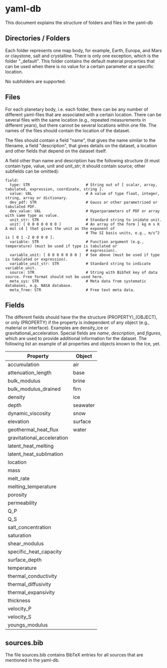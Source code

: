 # yaml-db
This document explains the structure of folders and files in the yaml-db

## Directories / Folders
Each folder represents one map body, for example, Earth, Europa, and Mars or claystone, salt and crystalline. There is 
only one exception, which is the folder "_default". This folder contains the default material properties that can be 
used when there is no value for a certain parameter at a specific location.

No subfolders are supported.

## Files
For each planetary body, i.e. each folder, there can be any number of different yaml-files that are associated with a 
certain location. There can be several files with the same location (e.g., repeated measurements in different years), 
but there cannot be several locations within one file.
The names of the files should contain the location of the dataset.

The files should contain a field "name", that gives the name similar to the filename, a field "description", that gives 
details on the dataset, a location and other fields that depend on the dataset itself.

A field other than name and description has the following structure (it must contain type, value, unit and unit_str; it 
should contain source; other subfields can be omitted):

```
field:
  type: STR                         # String out of [ scalar, array, tabulated, expression, coordinate, string ].
  value: VAL                        # A value of type float, integer, string, array or dictionary.
  dev_pdf: STR                      # Gauss or other parametrized or tabulated PDF.
  dev_value: VAL                    # Hyperparameters of PDF or array with same type as value.
  unit_str: STR                     # Standard string to inidate unit.
  unit: [ 0 0 0 0 0 0 0 ]           # An array of the form [ kg m s K A mol cd ] that gives the unit as the exponent of  
                                    # The SI basis units, e.g., m/s^2 is [ 0 1 -2 0 0 0 0 ].
  variable: STR                     # Function argument (e.g., temperature) (must be used if type is tabulated or 
                                    # expression).
  variable_unit: [ 0 0 0 0 0 0 0 ]  # See above (must be used if type is tabulated or expression).
  variable_unit_str: STR            # Standard string to indicate variable_unit.
  source: STR                       # String with BibTeX key of data source. Free format should not be used here.
  meta_sys: STR                     # Meta data from systematic databases, e.g. NASA database.
  meta_free: STR                    # Free text meta data.
```

## Fields

The different fields should have the the structure (PROPERTY)_(OBJECT), or only (PROPERTY) if the property is 
independent of any object (e.g., material or interface). Examples are density_ice or gravitational_acceleration.
Special fields are _name_, _description_, and _figures_, which are used to provide additional information for the 
dataset. 
The following list an example of all properties and objects known to the Ice, yet.

| Property                   | Object   |
|----------------------------|----------|
| accumulation               | air      |
| attenuation_length         | base     |
| bulk_modulus               | brine    |
| bulk_modulus_drained       | firn     |
| density                    | ice      |
| depth                      | seawater |
| dynamic_viscosity          | snow     |
| elevation                  | surface  |
| geothermal_heat_flux       | water    |
| gravitational_acceleration |          |
| latent_heat_melting        |          |
| latent_heat_sublimation    |          |
| location                   |          |
| mass                       |          |
| melt_rate                  |          |
| melting_temperature        |          |
| porosity                   |          |
| permeability               |          |
| Q_P                        |          |
| Q_S                        |          |
| salt_concentration         |          |
| saturation                 |          |
| shear_modulus              |          |
| specific_heat_capacity     |          |
| surface_depth              |          |
| temperature                |          |
| thermal_conductivity       |          |
| thermal_diffusivity        |          |
| thermal_expansivity        |          |
| thickness                  |          |
| velocity_P                 |          |
| velocity_S                 |          |
| youngs_modulus             |          |

## sources.bib
The file sources.bib contains BibTeX entries for all sources that are mentioned in the yaml-db.